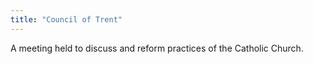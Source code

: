 ```yaml
---
title: "Council of Trent"
---
```

A meeting held to discuss and reform practices of the Catholic Church.

